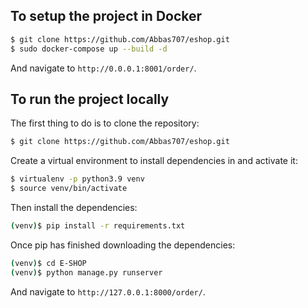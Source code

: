 ## To setup the project in Docker

```sh
$ git clone https://github.com/Abbas707/eshop.git
$ sudo docker-compose up --build -d
```

And navigate to ```http://0.0.0.1:8001/order/```.


## To run the project locally
The first thing to do is to clone the repository:
```sh
$ git clone https://github.com/Abbas707/eshop.git
```

Create a virtual environment to install dependencies in and activate it:

```sh
$ virtualenv -p python3.9 venv
$ source venv/bin/activate
```

Then install the dependencies:
```sh
(venv)$ pip install -r requirements.txt
```

Once pip has finished downloading the dependencies:
```sh
(venv)$ cd E-SHOP
(venv)$ python manage.py runserver
```
And navigate to ```http://127.0.0.1:8000/order/```.

